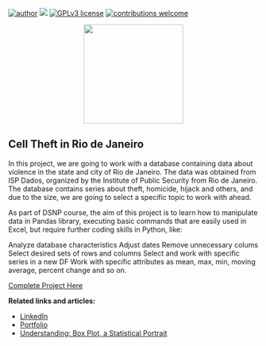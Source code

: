 [![author](https://img.shields.io/badge/author-rmilani-red.svg)](https://www.linkedin.com/in/rita-de-cassia-m-59ab7451/) [![](https://img.shields.io/badge/python-3.7+-blue.svg)](https://www.python.org/downloads/release/python-365/) [![GPLv3 license](https://img.shields.io/badge/License-GPLv3-blue.svg)](http://perso.crans.org/besson/LICENSE.html) [![contributions welcome](https://img.shields.io/badge/contributions-welcome-brightgreen.svg?style=flat)](https://github.com/rafaelnduarte/portfolio/issues)

<p align="center">
  <img src="https://media.istockphoto.com/photos/thief-stealing-smart-phone-from-traveler-woman-backpack-picture-id922024238?b=1&k=20&m=922024238&s=170667a&w=0&h=S19LdMfN3pYtqu4WGb1VhmGpYDaDMu1JuNpPZVVDhTA="height=200px >
</p>


## Cell Theft in Rio de Janeiro
In this project, we are going to work with a database containing data about violence in the state and city of Rio de Janeiro. The data was obtained from ISP Dados, organized by the Institute of Public Security from Rio de Janeiro. The database contains series about theft, homicide, hijack and others, and due to the size, we are going to select a specific topic to work with ahead.

As part of DSNP course, the aim of this project is to learn how to manipulate data in Pandas library, executing basic commands that are easily used in Excel, but require further coding skills in Python, like:

Analyze database characteristics
Adjust dates
Remove unnecessary colums
Select desired sets of rows and columns
Select and work with specific series in a new DF
Work with specific attributes as mean, max, min, moving average, percent change and so on.

[Complete Project Here](https://github.com/rita-milani/Cell_Theft_Rio/blob/main/Cell_theft_Rio.ipynb)

**Related links and articles:**
* [LinkedIn](https://www.linkedin.com/in/rita-de-cassia-m-59ab7451/)
* [Portfolio](https://github.com/rita-milani)
* [Understanding: Box Plot, a Statistical Portrait](https://medium.com/@rita.milani/understanding-box-plot-a-statistical-portrait-2181fdf01842)
